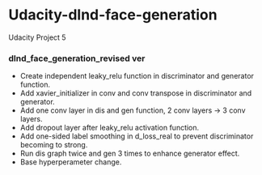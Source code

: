 # Udacity-dlnd-face-generation
Udacity Project 5

### dlnd_face_generation_revised ver
- Create independent leaky_relu function in discriminator and generator function.
- Add xavier_initializer in conv and conv transpose in discriminator and generator.
- Add one conv layer in dis and gen function, 2 conv layers -> 3 conv layers.
- Add dropout layer after leaky_relu activation function.
- Add one-sided label smoothing in d_loss_real to prevent discriminator becoming to strong.
- Run dis graph twice and gen 3 times to enhance generator effect.
- Base hyperperameter change.
